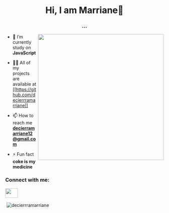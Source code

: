 <h1 align="center">Hi, I am Marriane👋</h1>
<h3 align="center">...</h3>

<img src="![image](https://github.com/decierrramarriane/decierramarriane/assets/131222700/3d01202a-2056-43ba-8fa7-b5aef27bc2e8)" align="right" width="400">


- 🔭 I’m currently study on **JavaScript**

- 👨‍💻 All of my projects are available at [[https://github.com/decierrramarriane]]

- 📫 How to reach me **decierramarriane12@gmail.com**

- ⚡ Fun fact **coke is my medicine**

<h3 align="left">Connect with me:</h3>
<p align="left">
<a href="https://www.facebook.com/decierramarriane" target="blank"><img align="center" src="https://raw.githubusercontent.com/rahuldkjain/github-profile-readme-generator/master/src/images/icons/Social/facebook.svg" alt="" height="30" width="40" /></a>
</p>

<p>&nbsp;<img align="center" src="https://github-readme-stats.vercel.app/api?username=decierrramarriane&show_icons=true&locale=en" alt="decierrramarriane" /></p>
